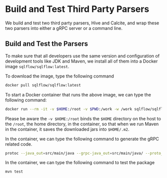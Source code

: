 # Build and Test Third Party Parsers

We build and test two third party parsers, Hive and Calcite, and wrap these two parsers into either a gRPC server or a command line.

## Build and Test the Parsers

To make sure that all developers use the same version and configuration of development tools like JDK and Maven, we install all of them into a Docker image `sqlflow/sqlflow:latest`.

To download the image, type the following command

```bash
docker pull sqlflow/sqlflow:latest
```

To start a Docker container that runs the above image, we can type the following command:

```bash
docker run --rm -it -v $HOME:/root -v $PWD:/work -w /work sqlflow/sqlflow:latest bash
```

Please be aware the `-v $HOME:/root` binds the `$HOME` directory on the host to the `/root`, the home directory, in the container, so that when we run Maven in the container, it saves the downloaded jars into `$HOME/.m2`.

In the container, we can type the following command to generate the gRPC related code.

```bash
protoc --java_out=src/main/java --grpc-java_out=src/main/java/ --proto_path=src/main/proto/ src/main/proto/Parser.proto
``` 

In the container, we can type the following command to test the package

```bash
mvn test
```
